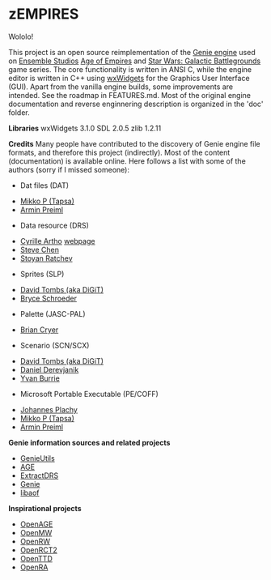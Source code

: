 # zEMPIRES
Wololo!

This project is an open source reimplementation of the [Genie engine](https://en.wikipedia.org/wiki/Genie_Engine) used on [Ensemble Studios](http://www.ensemblestudios.com/) [Age of Empires](https://en.wikipedia.org/wiki/Age_of_Empires_(video_game)) and [Star Wars: Galactic Battlegrounds](https://en.wikipedia.org/wiki/Star_Wars:_Galactic_Battlegrounds) game series. The core functionality is written in ANSI C, while the engine editor is written in C++ using [wxWidgets](https://www.wxwidgets.org/) for the Graphics User Interface (GUI). Apart from the vanilla engine builds, some improvements are intended. See the roadmap in FEATURES.md. Most of the original engine documentation and reverse enginnering description is organized in the 'doc' folder.

**Libraries**
wxWidgets 3.1.0
SDL 2.0.5
zlib 1.2.11

**Credits**
Many people have contributed to the discovery of Genie engine file formats, and therefore this project (indirectly). Most of the content (documentation) is available online. Here follows a list with some of the authors (sorry if I missed someone):

- Dat files (DAT)
* [Mikko P (Tapsa)](https://github.com/Tapsa)
* [Armin Preiml](https://github.com/apreiml)

- Data resource (DRS)
* [Cyrille Artho](telcontar@mordor.ch) [webpage](http://artho.com/age/index.html)
* [Steve Chen](slchen@qte.net)
* [Stoyan Ratchev](sratchev@mail.techno-link.com)

- Sprites (SLP)
* [David Tombs (aka DiGiT)](http://sporadicspec.blogspot.com/)
* [Bryce Schroeder](bryce@lanset.com)

- Palette (JASC-PAL)
* [Brian Cryer](brian@cryer.co.uk)

- Scenario (SCN/SCX) 
* [David Tombs (aka DiGiT)](http://sporadicspec.blogspot.com/)
* [Daniel Derevjanik](http://www.st.fmph.uniba.sk/~derevjanik7/)
* [Yvan Burrie](https://github.com/yvan-burrie)

- Microsoft Portable Executable (PE/COFF)
* [Johannes Plachy](jplachy@jps.at)
* [Mikko P (Tapsa)](https://github.com/Tapsa)
* [Armin Preiml](https://github.com/apreiml)

**Genie information sources and related projects**
- [GenieUtils](https://github.com/Tapsa/genieutils)
- [AGE](https://github.com/Tapsa/AGE)
- [ExtractDRS](https://github.com/LordAro/ExtractDRS)
- [Genie](https://github.com/fredreichbier/genie)
- [libaof](https://github.com/chrisforbes/libaof)

**Inspirational projects**
- [OpenAGE](https://github.com/SFTtech/openage)
- [OpenMW](https://github.com/OpenMW/openmw)
- [OpenRW](https://github.com/rwengine/openrw)
- [OpenRCT2](https://github.com/OpenRCT2/OpenRCT2)
- [OpenTTD](https://github.com/OpenTTD/OpenTTD)
- [OpenRA](https://github.com/OpenRA/OpenRA)
